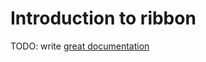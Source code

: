 # Introduction to ribbon

TODO: write [great documentation](http://jacobian.org/writing/what-to-write/)
